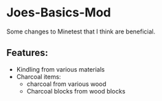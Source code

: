 # Joes-Basics-Mod
Some changes to Minetest that I think are beneficial.

## Features:
- Kindling from various materials
- Charcoal items:
  - charcoal from various wood
  - Charcoal blocks from wood blocks
